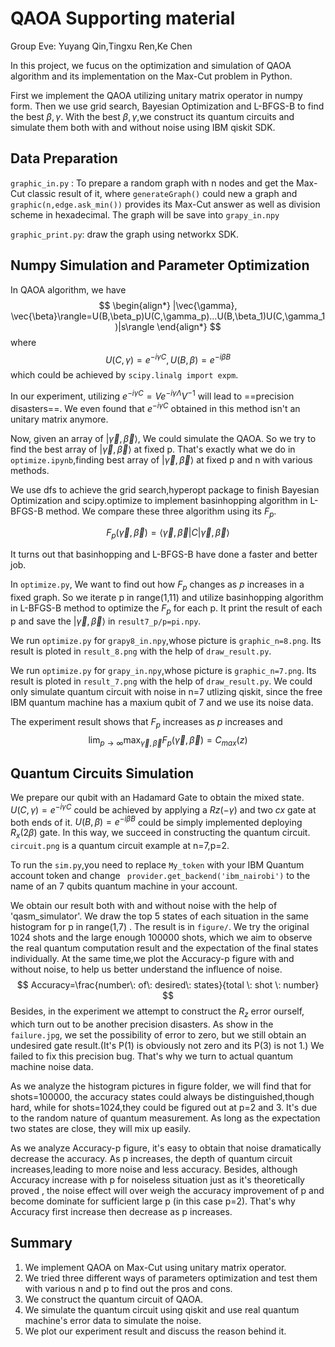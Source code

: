 # QAOA Supporting material

Group Eve: Yuyang Qin,Tingxu Ren,Ke Chen

In this project, we fucus on the optimization and simulation of QAOA algorithm and its implementation on the Max-Cut problem in Python.

First we implement the QAOA utilizing unitary matrix operator in numpy form. Then we use grid search, Bayesian Optimization and L-BFGS-B to find the best $\beta,\gamma$. With the best  $\beta,\gamma$,we construct its quantum circuits and simulate them both with and without noise using IBM qiskit SDK. 

## Data Preparation

```graphic_in.py``` : To prepare a random graph with n nodes and get the Max-Cut classic result of it, where ```generateGraph()```  could new a graph and ```graphic(n,edge.ask_min())``` provides its Max-Cut answer as well as division scheme in hexadecimal. The graph will be save into ```grapy_in.npy```

```graphic_print.py```: draw the graph using networkx SDK.

## Numpy  Simulation and Parameter Optimization

In QAOA algorithm, we have 
$$
\begin{align*}
  |\vec{\gamma}, \vec{\beta}\rangle=U(B,\beta_p)U(C,\gamma_p)...U(B,\beta_1)U(C,\gamma_1)|s\rangle 
\end{align*}
$$
where
$$
U(C, \gamma)=e^{-i\gamma C},U(B, \beta)=e^{-i\beta B}
$$
which could be achieved by ```scipy.linalg import expm```. 

In our experiment, utilizing  $e^{-i\gamma C}=V e^{-i\gamma \Lambda} V^{-1}$ will lead to ==precision disasters==. We even found that $e^{-i\gamma C}$ obtained in this method isn't an unitary matrix anymore.

Now, given an array of $|\vec{\gamma}, \vec{\beta}\rangle$, We could simulate the QAOA. So we try to find the best array of $|\vec{\gamma}, \vec{\beta}\rangle$ at fixed p. That's exactly what we do in ```optimize.ipynb```,finding best array of $|\vec{\gamma}, \vec{\beta}\rangle$ at fixed p and n with various methods.

We use dfs to achieve the grid search,hyperopt package to finish Bayesian Optimization and scipy.optimize to implement basinhopping algorithm in L-BFGS-B method. We compare these three algorithm using its $F_p$. 

$$
F_p(\vec{\gamma}, \vec{\beta}) = \langle\vec{\gamma},\vec{\beta}| C |\vec{\gamma},\vec{\beta}\rangle
$$

It turns out that basinhopping and L-BFGS-B have done a faster and better job. 

In ```optimize.py```, We want to find out how $F_p$ changes as $p$ increases in a fixed graph. So we iterate p in range(1,11)  and utilize basinhopping algorithm in L-BFGS-B method to optimize the $F_p$  for each p. It print the result of each p and save the $|\vec{\gamma},\vec{\beta}\rangle$  in ```result7_p/p=pi.npy```.

We run ```optimize.py``` for ```grapy8_in.npy```,whose picture is ```graphic_n=8.png```. Its result is ploted in  ```result_8.png``` with the help of  ```draw_result.py```.

We run ```optimize.py``` for ```grapy_in.npy```,whose picture is ```graphic_n=7.png```. Its result is ploted in  ```result_7.png``` with the help of  ```draw_result.py```. We could only simulate quantum circuit with noise in n=7 utlizing qiskit, since the free IBM quantum machine has a maxium qubit of 7 and we use its noise data.

The experiment result shows that $F_p$ increases as $p$ increases and 
$$
\lim_{p\rightarrow \infty}\max_{\vec{\gamma}, \vec{\beta}}{F_p(\vec{\gamma}, \vec{\beta})}=C_{max}(z)
$$


## Quantum Circuits Simulation

We prepare our qubit with an Hadamard Gate to obtain the mixed state. $U(C, \gamma)=e^{-i\gamma C}$ could be achieved by applying a $Rz(-\gamma)$ and two $cx$ gate at  both ends of it.  $U(B, \beta)=e^{-i\beta B}$ could be simply implemented deploying $R_x(2\beta)$ gate. In this way, we succeed in constructing the quantum circuit. ```circuit.png``` is a quantum circuit example at n=7,p=2.

To run the ```sim.py```,you need to replace ```My_token``` with your IBM Quantum account token and change ``` provider.get_backend('ibm_nairobi')``` to the name of an 7 qubits quantum machine in your account.

We obtain our result both with and without noise with the help of 'qasm_simulator'. We draw the top 5 states of each situation in the same histogram for p in range(1,7) . The result is in ```figure/```. We try the original 1024 shots and the large enough 100000 shots, which we aim to observe the real quantum computation result and the expectation of the final states individually. At the same time,we plot the Accuracy-p figure with and without noise, to help us better understand the influence of noise. 
$$
Accuracy=\frac{number\: of\: desired\: states}{total \: shot \: number}
$$
Besides, in the experiment we attempt to construct the $R_z$ error ourself, which turn out to be another precision disasters. As show in the ```failure.jpg```, we set the possibility of error to zero, but we still obtain an undesired gate result.(It's P(1) is obviously not zero and its P(3) is not 1.) We failed to fix this precision bug. That's why we turn to actual quantum machine noise data.

As we analyze the histogram pictures in figure folder, we will find that for shots=100000, the accuracy states could always be distinguished,though hard, while for shots=1024,they could be figured out at p=2 and 3. It's due to the random nature of quantum measurement. As long as the expectation two states are close, they will mix up easily.

As we analyze Accuracy-p figure, it's easy to obtain that noise dramatically decrease the accuracy. As p increases, the depth of quantum circuit increases,leading to more noise and less accuracy. Besides, although  Accuracy increase with p for noiseless situation just as it's theoretically proved , the noise effect will over weigh the accuracy improvement of p and become dominate for sufficient large p (in this case p=2). That's why Accuracy first increase then decrease as p increases.

## Summary

1. We implement QAOA on Max-Cut using  unitary matrix operator.
2. We tried three different ways of parameters optimization and test them with various n and p to find out the pros and cons.
3. We construct the quantum circuit of QAOA.
4. We simulate the quantum circuit using qiskit and use real quantum machine's error data to simulate the noise.
5. We plot our experiment result and discuss the reason behind it.

